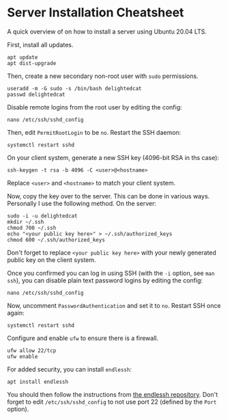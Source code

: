 
# Server Installation Cheatsheet

A quick overview of on how to install a server using Ubuntu 20.04 LTS.

First, install all updates.
```
apt update
apt dist-upgrade
```

Then, create a new secondary non-root user with `sudo` permissions.
```
useradd -m -G sudo -s /bin/bash delightedcat
passwd delightedcat
```

Disable remote logins from the root user by editing the config:
```
nano /etc/ssh/sshd_config
```
Then, edit `PermitRootLogin` to be `no`. Restart the SSH daemon:
```
systemctl restart sshd
```

On your client system, generate a new SSH key (4096-bit RSA in ths case):
```
ssh-keygen -t rsa -b 4096 -C <user>@<hostname>
```
Replace `<user>` and `<hostname>` to match your client system.

Now, copy the key over to the server. This can be done in various ways.
Personally I use the following method. On the server:
```
sudo -i -u delightedcat
mkdir ~/.ssh
chmod 700 ~/.ssh
echo "<your public key here>" > ~/.ssh/authorized_keys
chmod 600 ~/.ssh/authorized_keys
```
Don't forget to replace `<your public key here>` with your newly generated
public key on the client system.

Once you confirmed you can log in using SSH (with the `-i` option, see `man ssh`),
you can disable plain text password logins by editing the config:
```
nano /etc/ssh/sshd_config
```
Now, uncomment `PasswordAuthentication` and set it to `no`. Restart SSH once again:
```
systemctl restart sshd
```

Configure and enable `ufw` to ensure there is a firewall.
```
ufw allow 22/tcp
ufw enable
```

For added security, you can install `endlessh`:
```
apt install endlessh
```
You should then follow the instructions from [the endlessh repository](https://github.com/skeeto/endlessh).
Don't forget to edit `/etc/ssh/sshd_config` to not use port 22 (defined by the `Port` option).
